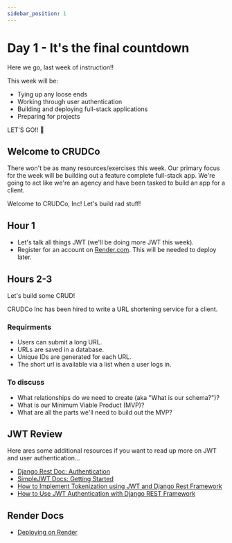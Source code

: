 ```yaml
---
sidebar_position: 1
---
```


# Day 1 - It's the final countdown

Here we go, last week of instruction!!

This week will be:

* Tying up any loose ends
* Working through user authentication
* Building and deploying full-stack applications
* Preparing for projects

LET'S GO!! 🚀

## Welcome to CRUDCo

There won't be as many resources/exercises this week. Our primary focus for the week will be building out a feature complete full-stack app. We're going to act like we're an agency and have been tasked to build an app for a client.

Welcome to CRUDCo, Inc! Let's build rad stuff!

## Hour 1

- Let's talk all things JWT (we'll be doing more JWT this week).
- Register for an account on [Render.com](https://dashboard.render.com/).
    This will be needed to deploy later.

## Hours 2-3

Let's build some CRUD!

CRUDCo Inc has been hired to write a URL shortening service for a client.

### Requirments

- Users can submit a long URL.
- URLs are saved in a database.
- Unique IDs are generated for each URL.
- The short url is available via a list when a user logs in.

### To discuss

- What relationships do we need to create (aka "What is our schema?")?
- What is our Minimum Viable Product (MVP)?
- What are all the parts we'll need to build out the MVP?

## JWT Review

Here ares some additional resources if you want to read up more on JWT and user authentication...

- [Django Rest Doc: Authentication](https://www.django-rest-framework.org/api-guide/authentication/)
- [SimpleJWT Docs: Getting Started](https://django-rest-framework-simplejwt.readthedocs.io/en/latest/getting_started.html)
- [How to Implement Tokenization using JWT and Django Rest Framework](https://www.freecodecamp.org/news/how-to-use-jwt-and-django-rest-framework-to-get-tokens/)
- [How to Use JWT Authentication with Django REST Framework](https://simpleisbetterthancomplex.com/tutorial/2018/12/19/how-to-use-jwt-authentication-with-django-rest-framework.html)

## Render Docs

- [Deploying on Render](https://render.com/docs/deploys)
